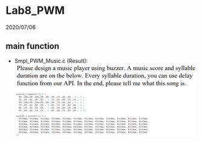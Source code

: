 # Lab8_PWM
2020/07/06

## main function
   * Smpl_PWM_Music.c (Result):
   ![Alt text](https://github.com/bill130287/Lab-of-Microcomputer-Principles-and-Applications/blob/master/Lab8_PWM/.png/Smpl_PWM_Music.png)
